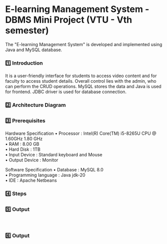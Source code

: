 # E-learning Management System - DBMS Mini Project (VTU - Vth semester)

The "E-learning Management System" is developed and implemented using Java and MySQL database.

### :one: Introduction
It is a user-friendly interface for students to access video content and for faculty to access student details. Overall control lies with the admin, who can perform the CRUD operations. MySQL stores the data and Java is used for frontend. JDBC driver is used for database connection.

### :two: Architecture Diagram

### :three: Prerequisites
Hardware Specification
• Processor : Intel(R) Core(TM) i5-8265U CPU @ 1.60GHz 1.80 GHz <br>
• RAM : 8.00 GB <br>
• Hard Disk : 1TB <br>
• Input Device : Standard keyboard and Mouse <br>
• Output Device : Monitor <br>

Software Specification
• Database : MySQL 8.0 <br>
• Programming language : Java jdk-20 <br>
• IDE : Apache Netbeans <br>

### :four: Steps 


### :five: Output
<p align=center>
  <img src="">
  <img src="">
<p>

### :six: Output

